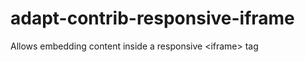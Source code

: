 adapt-contrib-responsive-iframe
===============================

Allows embedding content inside a responsive &lt;iframe> tag
